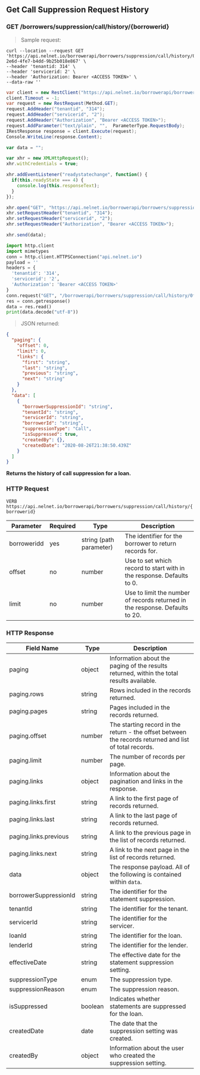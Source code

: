 <!--Endpoint introduction -->
## Get Call Suppression Request History

### GET /borrowers/suppression/call/history/{borrowerid}

<!-- RIGHT: code samples -->

> Sample request:

```shell
curl --location --request GET 'https://api.nelnet.io/borrowerapi/borrowers/suppression/call/history/0f5afdba-2e6d-4fe7-b4dd-9b25b018e867' \
--header 'tenantid: 314' \
--header 'servicerid: 2' \
--header 'Authorization: Bearer <ACCESS TOKEN>' \
--data-raw ''
```

```csharp
var client = new RestClient("https://api.nelnet.io/borrowerapi/borrowers/suppression/call/history/0f5afdba-2e6d-4fe7-b4dd-9b25b018e867");
client.Timeout = -1;
var request = new RestRequest(Method.GET);
request.AddHeader("tenantid", "314");
request.AddHeader("servicerid", "2");
request.AddHeader("Authorization", "Bearer <ACCESS TOKEN>");
request.AddParameter("text/plain", "",  ParameterType.RequestBody);
IRestResponse response = client.Execute(request);
Console.WriteLine(response.Content);
```

```javascript
var data = "";

var xhr = new XMLHttpRequest();
xhr.withCredentials = true;

xhr.addEventListener("readystatechange", function() {
  if(this.readyState === 4) {
    console.log(this.responseText);
  }
});

xhr.open("GET", "https://api.nelnet.io/borrowerapi/borrowers/suppression/call/history/0f5afdba-2e6d-4fe7-b4dd-9b25b018e867");
xhr.setRequestHeader("tenantid", "314");
xhr.setRequestHeader("servicerid", "2");
xhr.setRequestHeader("Authorization", "Bearer <ACCESS TOKEN>");

xhr.send(data);
```

```python
import http.client
import mimetypes
conn = http.client.HTTPSConnection("api.nelnet.io")
payload = ''
headers = {
  'tenantid': '314',
  'servicerid': '2',
  'Authorization': 'Bearer <ACCESS TOKEN>'
}
conn.request("GET", "/borrowerapi/borrowers/suppression/call/history/0f5afdba-2e6d-4fe7-b4dd-9b25b018e867", payload, headers)
res = conn.getresponse()
data = res.read()
print(data.decode("utf-8"))
```

> JSON returned:

```json
{
  "paging": {
    "offset": 0,
    "limit": 0,
    "links": {
      "first": "string",
      "last": "string",
      "previous": "string",
      "next": "string"
    }
  },
  "data": [
    {
      "borrowerSuppressionId": "string",
      "tenantId": "string",
      "servicerId": "string",
      "borrowerId": "string",
      "suppressionType": "Call",
      "isSuppressed": true,
      "createdBy": {},
      "createdDate": "2020-08-26T21:38:50.439Z"
    }
  ]
}
```

<!-- LEFT: documentation -->

**Returns the history of call suppression for a loan.**

### HTTP Request

`VERB https://api.nelnet.io/borrowerapi/borrowers/suppression/call/history/{borrowerid}`

Parameter | Required | Type   | Description
----------| -------- | ------ | -----------
borroweridd | yes | string (path parameter) | The identifier for the borrower to return records for.
offset | no | number | Use to set which record to start with in the response. Defaults to 0.
limit | no | number | Use to limit the number of records returned in the response. Defaults to 20.

### HTTP Response

Field Name | Type | Description
---------- | ------- | -------
paging | object | Information about the paging of the results returned, within the total results available.
paging.rows | string | Rows included in the records returned.
paging.pages | string | Pages included in the records returned.
paging.offset | number | The starting record in the return - the offset between the records returned and list of total records.
paging.limit | number | The number of records per page. 
paging.links | object | Information about the pagination and links in the response.
paging.links.first | string | A link to the first page of records returned.
paging.links.last | string | A link to the last page of records returned.
paging.links.previous | string | A link to the previous page in the list of records returned.
paging.links.next | string | A link to the next page in the list of records returned.
data | object | The response payload. All of the following is contained within `data`.
borrowerSuppressionId | string | The identifier for the statement suppression.
tenantId | string | The identifier for the tenant.
servicerId | string | The identifier for the servicer.
loanId | string | The identifier for the loan.
lenderId | string | The identifier for the lender.
effectiveDate | string | The effective date for the statement suppression setting.
suppressionType | enum | The suppression type.
suppressionReason | enum | The suppression reason.
isSuppressed | boolean | Indicates whether statements are suppressed for the loan.
createdDate | date | The date that the suppression setting was created.
createdBy | object | Information about the user who created the suppression setting.